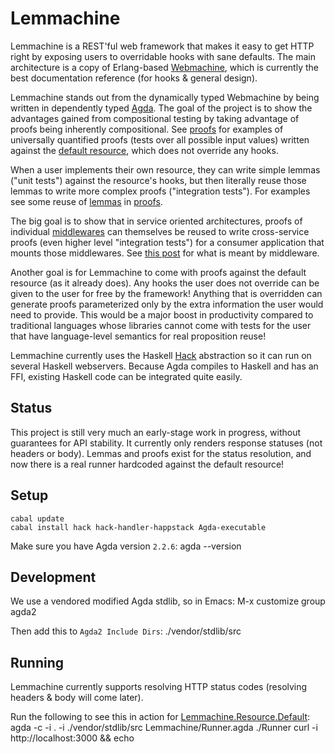 Lemmachine
==========

Lemmachine is a REST'ful web framework that makes it easy to get HTTP right by exposing users to overridable hooks with sane defaults. The main architecture is a copy of Erlang-based [Webmachine](http://webmachine.basho.com), which is currently the best documentation reference (for hooks & general design).

Lemmachine stands out from the dynamically typed Webmachine by being written in dependently typed
[Agda](http://wiki.portal.chalmers.se/agda/pmwiki.php). The goal of the project is to show the advantages gained from compositional testing by taking advantage of proofs being inherently compositional. See [proofs](http://github.com/larrytheliquid/Lemmachine/blob/master/Lemmachine/Proofs.agda) for examples of universally quantified proofs (tests over all possible input values) written against the [default resource](http://github.com/larrytheliquid/Lemmachine/blob/master/Lemmachine/Resource/Default.agda), which does not override any hooks.

When a user implements their own resource, they can write simple lemmas ("unit tests") against the resource's hooks, but then literally reuse those lemmas to write more complex proofs ("integration tests"). For examples see some reuse of [lemmas](http://github.com/larrytheliquid/Lemmachine/blob/master/Lemmachine/Lemmas.agda) in [proofs](http://github.com/larrytheliquid/Lemmachine/blob/master/Lemmachine/Proofs.agda).

The big goal is to show that in service oriented architectures, proofs of individual [middlewares](http://github.com/larrytheliquid/Lemmachine/blob/master/Lemmachine/Utils.agda) can themselves be reused to write cross-service proofs (even higher level "integration tests") for a consumer application that mounts those middlewares. See [this post](http://vision-media.ca/resources/ruby/ruby-rack-middleware-tutorial) for what is meant by middleware.

Another goal is for Lemmachine to come with proofs against the default resource (as it already does). Any hooks the user does not override can be given to the user for free by the framework! Anything that is overridden can generate proofs parameterized only by the extra information the user would need to provide. This would be a major boost in productivity compared to traditional languages whose libraries cannot come with tests for the user that have language-level semantics for real proposition reuse!

Lemmachine currently uses the Haskell [Hack](http://github.com/nfjinjing/hack) abstraction so it can run on several Haskell webservers. Because Agda compiles to Haskell and has an FFI, existing Haskell code can be integrated quite easily.

## Status ##

This project is still very much an early-stage work in progress, without guarantees for API stability. It currently only renders response statuses (not headers or body). Lemmas and proofs exist for the status resolution, and now there is a real runner hardcoded against the default resource!

## Setup ##

    cabal update
    cabal install hack hack-handler-happstack Agda-executable

Make sure you have Agda version `2.2.6`:
    agda --version

## Development ##

We use a vendored modified Agda stdlib, so in Emacs:
    M-x customize group
    agda2

Then add this to `Agda2 Include Dirs`:
    ./vendor/stdlib/src

## Running ##

Lemmachine currently supports resolving HTTP status codes (resolving
headers & body will come later).

Run the following to see this in action for [Lemmachine.Resource.Default](http://github.com/larrytheliquid/Lemmachine/blob/master/Lemmachine/Resource/Default.agda):
    agda -c -i . -i ./vendor/stdlib/src Lemmachine/Runner.agda
    ./Runner
    curl -i http://localhost:3000 && echo
